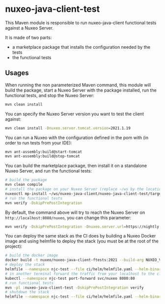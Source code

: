 # nuxeo-java-client-test

This Maven module is responsible to run nuxeo-java-client functional tests against a Nuxeo Server.

It is made of two parts:
- a marketplace package that installs the configuration needed by the tests
- the functional tests

## Usages

When running the non parameterized Maven command, this module will build the package, start a Nuxeo Server with the
package installed, run the functional tests, and stop the Nuxeo Server:

```bash
mvn clean install
```

You can specify the Nuxeo Server version you want to test the client against:

```bash
mvn clean install -Dnuxeo.server.tomcat.version=2021.1.19
```

You can run a Nuxeo with the configuration defined in the pom with (in order to run tests from your IDE):

```bash
mvn ant-assembly:build@start-tomcat
mvn ant-assembly:build@stop-tomcat
```

You can build the marketplace package, then install it on a standalone Nuxeo Server, and run the functional tests:

```bash
# build the package
mvn clean compile
# install the package on your Nuxeo Server (replace ~/ws by the location of the repository on your computer)
nuxeoctl mp-install ~/ws/nuxeo-java-client/nuxeo-java-client-test/target/nuxeo-java-client-test-*.zip
# run the functional tests
mvn verify -DskipPrePostIntegration
```

By default, the command above will try to reach the Nuxeo Server on `http://localhost:8080/nuxeo`, you can change this parameter:

```bash
mvn verify -DskipPrePostIntegration -Dnuxeo.server.url=https://nightly.nuxeo.com/nuxeo
```

You can deploy the same stack as the CI does by building a Nuxeo Docker image and using helmfile to deploy the stack 
(you must be at the root of the project):

```bash
# build the docker image
docker build -t nuxeo/nuxeo-java-client-ftests:2021 --build-arg NUXEO_VERSION=2021 . -f ci/docker/nuxeo/Dockerfile
# deploy the stack
helmfile --namespace njc-test --file ci/helm/helmfile.yaml --helm-binary /usr/local/bin/helm3 --environment functional-tests-2021 sync
# in another terminal forward the traffic from your localhost to the cluster
kubectl --namespace njc-test port-forward svc/nuxeo 8080:80
# run functional tests
mvn -pl :nuxeo-java-client-test -DskipPrePostIntegration verify
# shutdown the stack
helmfile --namespace njc-test --file ci/helm/helmfile.yaml --helm-binary /usr/local/bin/helm3 --environment functional-tests-2021 destroy
```
